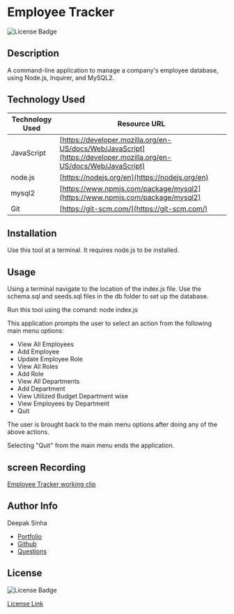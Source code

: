 # Employee Tracker
![License Badge](https://img.shields.io/badge/License-MIT-yellow.svg)  


## Description 

A command-line application to manage a company's employee database, using Node.js, Inquirer, and MySQL2.


## Technology Used 

| Technology Used         | Resource URL           | 
| ------------- |-------------| 
| JavaScript    | [https://developer.mozilla.org/en-US/docs/Web/JavaScript](https://developer.mozilla.org/en-US/docs/Web/JavaScript) | 
| node.js    | [https://nodejs.org/en](https://nodejs.org/en) | 
| mysql2    | [https://www.npmjs.com/package/mysql2](https://www.npmjs.com/package/mysql2) | 
| Git | [https://git-scm.com/](https://git-scm.com/)     |   
 

## Installation 
Use this tool at a terminal. It requires node.js to be installed.

## Usage

Using a terminal navigate to the location of the index.js file. 
Use the schema.sql and seeds.sql files in the db folder to set up the database.

Run this tool using the comand: node index.js

This application prompts the user to select an action from the following main menu options:
* View All Employees
* Add Employee
* Update Employee Role
* View All Roles
* Add Role
* View All Departments
* Add Department
* View Utilized Budget Department wise
* View Employees by Department
* Quit

The user is brought back to the main menu options after doing any of the above actions. 

Selecting "Quit" from the main menu ends the application.

## screen Recording
[Employee Tracker working clip](https://drive.google.com/file/d/1qQfcst80sHIMD8iwKBZTVumCpK_IP7oQ/view)

## Author Info

Deepak Sinha
* [Portfolio](https://dee-here.github.io/portfolio/)
* [Github](https://github.com/dee-here)
* [Questions ](mailto:deepakdilse@gmail.com)

## License
![License Badge](https://img.shields.io/badge/License-MIT-yellow.svg)  

[License Link](https://choosealicense.com/licenses/mit/)  


